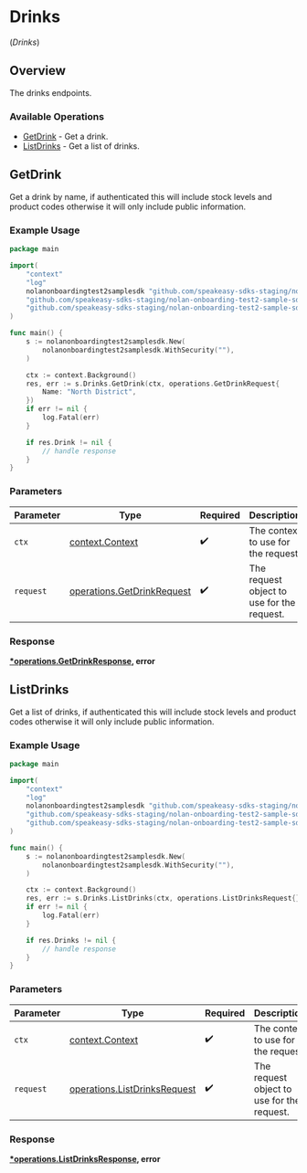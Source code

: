 # Drinks
(*Drinks*)

## Overview

The drinks endpoints.

### Available Operations

* [GetDrink](#getdrink) - Get a drink.
* [ListDrinks](#listdrinks) - Get a list of drinks.

## GetDrink

Get a drink by name, if authenticated this will include stock levels and product codes otherwise it will only include public information.

### Example Usage

```go
package main

import(
	"context"
	"log"
	nolanonboardingtest2samplesdk "github.com/speakeasy-sdks-staging/nolan-onboarding-test2-sample-sdk"
	"github.com/speakeasy-sdks-staging/nolan-onboarding-test2-sample-sdk/pkg/models/shared"
	"github.com/speakeasy-sdks-staging/nolan-onboarding-test2-sample-sdk/pkg/models/operations"
)

func main() {
    s := nolanonboardingtest2samplesdk.New(
        nolanonboardingtest2samplesdk.WithSecurity(""),
    )

    ctx := context.Background()
    res, err := s.Drinks.GetDrink(ctx, operations.GetDrinkRequest{
        Name: "North District",
    })
    if err != nil {
        log.Fatal(err)
    }

    if res.Drink != nil {
        // handle response
    }
}
```

### Parameters

| Parameter                                                                | Type                                                                     | Required                                                                 | Description                                                              |
| ------------------------------------------------------------------------ | ------------------------------------------------------------------------ | ------------------------------------------------------------------------ | ------------------------------------------------------------------------ |
| `ctx`                                                                    | [context.Context](https://pkg.go.dev/context#Context)                    | :heavy_check_mark:                                                       | The context to use for the request.                                      |
| `request`                                                                | [operations.GetDrinkRequest](../../models/operations/getdrinkrequest.md) | :heavy_check_mark:                                                       | The request object to use for the request.                               |


### Response

**[*operations.GetDrinkResponse](../../models/operations/getdrinkresponse.md), error**


## ListDrinks

Get a list of drinks, if authenticated this will include stock levels and product codes otherwise it will only include public information.

### Example Usage

```go
package main

import(
	"context"
	"log"
	nolanonboardingtest2samplesdk "github.com/speakeasy-sdks-staging/nolan-onboarding-test2-sample-sdk"
	"github.com/speakeasy-sdks-staging/nolan-onboarding-test2-sample-sdk/pkg/models/shared"
	"github.com/speakeasy-sdks-staging/nolan-onboarding-test2-sample-sdk/pkg/models/operations"
)

func main() {
    s := nolanonboardingtest2samplesdk.New(
        nolanonboardingtest2samplesdk.WithSecurity(""),
    )

    ctx := context.Background()
    res, err := s.Drinks.ListDrinks(ctx, operations.ListDrinksRequest{})
    if err != nil {
        log.Fatal(err)
    }

    if res.Drinks != nil {
        // handle response
    }
}
```

### Parameters

| Parameter                                                                    | Type                                                                         | Required                                                                     | Description                                                                  |
| ---------------------------------------------------------------------------- | ---------------------------------------------------------------------------- | ---------------------------------------------------------------------------- | ---------------------------------------------------------------------------- |
| `ctx`                                                                        | [context.Context](https://pkg.go.dev/context#Context)                        | :heavy_check_mark:                                                           | The context to use for the request.                                          |
| `request`                                                                    | [operations.ListDrinksRequest](../../models/operations/listdrinksrequest.md) | :heavy_check_mark:                                                           | The request object to use for the request.                                   |


### Response

**[*operations.ListDrinksResponse](../../models/operations/listdrinksresponse.md), error**

